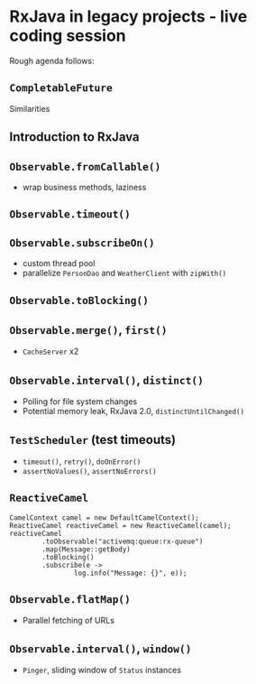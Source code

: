 # RxJava in legacy projects - live coding session

Rough agenda follows:

## `CompletableFuture`

Similarities

## Introduction to RxJava

## `Observable.fromCallable()`

* wrap business methods, laziness

## `Observable.timeout()`

## `Observable.subscribeOn()`

* custom thread pool
* parallelize `PersonDao` and `WeatherClient` with `zipWith()`

## `Observable.toBlocking()`

## `Observable.merge()`, `first()`

* `CacheServer` x2

## `Observable.interval()`, `distinct()`

* Polling for file system changes
* Potential memory leak, RxJava 2.0, `distinctUntilChanged()`

## `TestScheduler` (test timeouts)

* `timeout()`, `retry()`, `doOnError()`
* `assertNoValues()`, `assertNoErrors()`

## `ReactiveCamel`

	CamelContext camel = new DefaultCamelContext();
	ReactiveCamel reactiveCamel = new ReactiveCamel(camel);
	reactiveCamel
			.toObservable("activemq:queue:rx-queue")
			.map(Message::getBody)
			.toBlocking()
			.subscribe(e ->
					log.info("Message: {}", e));

## `Observable.flatMap()`

* Parallel fetching of URLs

## `Observable.interval()`, `window()`

* `Pinger`, sliding window of `Status` instances